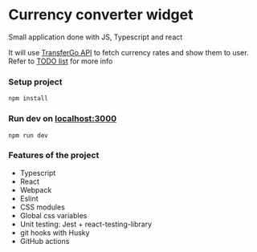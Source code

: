 # Currency converter widget
Small application done with JS, Typescript and react

It will use [TransferGo API](https://my.transfergo.com/api/fx-rates) to fetch currency rates and show them to user.
Refer to [TODO list](./TODO.md) for more info

### Setup project
```
npm install
```
### Run dev on [localhost:3000](http://localhost:3000/)
```
npm run dev
```

### Features of the project

- Typescript
- React
- Webpack
- Eslint
- CSS modules
- Global css variables
- Unit testing: Jest + react-testing-library
- git hooks with Husky
- GitHub actions